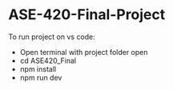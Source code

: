 # ASE-420-Final-Project

To run project on vs code:
- Open terminal with project folder open
- cd ASE420_Final
- npm install
- npm run dev

